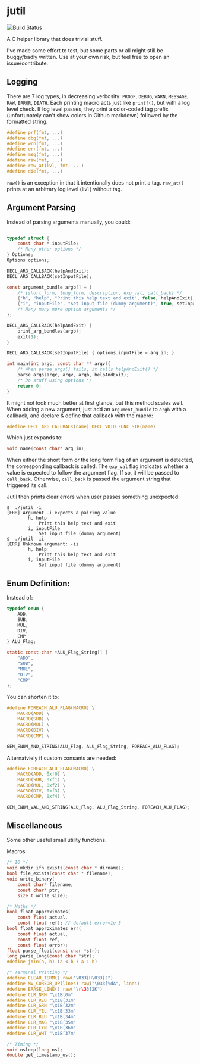 # jutil
[![Build Status](https://travis-ci.com/joy13975/jutil.svg?branch=master)](https://travis-ci.com/joy13975/jutil)

A C helper library that does trivial stuff.

I've made some effort to test, but some parts or all might still be buggy/badly written. Use at your own risk, but feel free to open an issue/contribute.

## Logging

There are 7 log types, in decreasing verbosity: `PROOF`, `DEBUG`, `WARN`, `MESSAGE`, `RAW`, `ERROR`, `DEATH`. Each printing macro acts just like `printf()`, but with a log level check. If log level passes, they print a color-coded tag prefix (unfortunately can't show colors in Github markdown) followed by the formatted string.

```c
#define prf(fmt, ...)
#define dbg(fmt, ...)
#define wrn(fmt, ...)
#define err(fmt, ...)
#define msg(fmt, ...)
#define raw(fmt, ...)
#define raw_at(lvl, fmt, ...)
#define die(fmt, ...)
```

`raw()` is an exception in that it intentionally does not print a tag. `raw_at()` prints at an arbitrary log level (`lvl`) without tag.

## Argument Parsing
Instead of parsing arguments manually, you could:
```c

typedef struct {
    const char * inputFile;
    /* Many other options */
} Options;
Options options;

DECL_ARG_CALLBACK(helpAndExit);
DECL_ARG_CALLBACK(setInputFile);

const argument_bundle argb[] = {
    /* {short_form, long_form, description, exp_val, call_back} */
    {"h", "help", "Print this help text and exit", false, helpAndExit},
    {"i", "inputFile", "Set input file (dummy argument)", true, setInputFile}
    /* Many many more option arguments */
};

DECL_ARG_CALLBACK(helpAndExit) {
    print_arg_bundles(argb);
    exit(1);
}

DECL_ARG_CALLBACK(setInputFile) { options.inputFile = arg_in; }

int main(int argc, const char ** argv){
	/* When parse_args() fails, it calls helpAndExit() */
    parse_args(argc, argv, argb, helpAndExit);
    /* Do stuff using options */
    return 0;
}
```

It might not look much better at first glance, but this method scales well. When adding a new argument, just add an `argument_bundle` to `argb` with a callback, and declare & define that callback with the macro:

```c
#define DECL_ARG_CALLBACK(name) DECL_VOID_FUNC_STR(name)
```

Which just expands to:

```c
void name(const char* arg_in);
```

When either the short form or the long form flag of an argument is detected, the corresponding callback is called. The `exp_val` flag indicates whether a value is expected to follow the argument flag. If so, it will be passed to `call_back`. Otherwise, `call_back` is passed the argument string that triggered its call.

Jutil then prints clear errors when user passes something unexpected:

```shell
$  ./jutil -i
[ERR] Argument -i expects a pairing value
        h, help
            Print this help text and exit
        i, inputFile
            Set input file (dummy argument)
$  ./jutil -ii
[ERR] Unknown argument: -ii
        h, help
            Print this help text and exit
        i, inputFile
            Set input file (dummy argument)
```


## Enum Definition:
Instead of:
```c
typedef enum {
    ADD,
    SUB,
    MUL,
    DIV,
    CMP
} ALU_Flag;

static const char *ALU_Flag_String[] {
    "ADD",
    "SUB",
    "MUL",
    "DIV",
    "CMP"
};
```

You can shorten it to:
```c
#define FOREACH_ALU_FLAG(MACRO) \
    MACRO(ADD) \
    MACRO(SUB) \
    MACRO(MUL) \
    MACRO(DIV) \
    MACRO(CMP) \

GEN_ENUM_AND_STRING(ALU_Flag, ALU_Flag_String, FOREACH_ALU_FLAG);
```

Alternatviely if custom consants are needed:

```c
#define FOREACH_ALU_FLAG(MACRO) \
    MACRO(ADD, 0xf0) \
    MACRO(SUB, 0xf1) \
    MACRO(MUL, 0xf2) \
    MACRO(DIV, 0xf3) \
    MACRO(CMP, 0xf4) \

GEN_ENUM_VAL_AND_STRING(ALU_Flag, ALU_Flag_String, FOREACH_ALU_FLAG);
```

## Miscellaneous

Some other useful small utility functions.

Macros:
```c
/* IO */
void mkdir_ifn_exists(const char * dirname);
bool file_exists(const char * filename);
void write_binary(
    const char* filename,
    const char* ptr,
    size_t write_size);

/* Maths */
bool float_approximates(
    const float actual,
    const float ref); // default error=1e-5
bool float_approximates_err(
    const float actual,
    const float ref,
    const float error);
float parse_float(const char *str);
long parse_long(const char *str);
#define jmin(a, b) (a < b ? a : b)

/* Terminal Printing */
#define CLEAR_TERM() raw("\033[H\033[J")
#define MV_CURSOR_UP(lines) raw("\033[%dA", lines)
#define ERASE_LINE() raw("\r\33[2K")
#define CLR_NRM "\x1B[0m"
#define CLR_RED "\x1B[31m"
#define CLR_GRN "\x1B[32m"
#define CLR_YEL "\x1B[33m"
#define CLR_BLU "\x1B[34m"
#define CLR_MAG "\x1B[35m"
#define CLR_CYN "\x1B[36m"
#define CLR_WHT "\x1B[37m"

/* Timing */
void nsleep(long ns);
double get_timestamp_us();
```